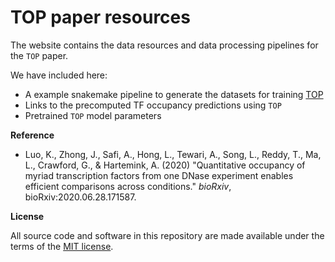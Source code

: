 # TOP paper resources

The website contains the data resources and data processing pipelines for the `TOP` paper.

We have included here:

  * A example snakemake pipeline to generate the datasets for training [TOP][top-package]
  * Links to the precomputed TF occupancy predictions using `TOP`
  * Pretrained `TOP` model parameters


**Reference**

* Luo, K., Zhong, J., Safi, A., Hong, L., Tewari, A., Song, L., Reddy, T., Ma, L., 
Crawford, G., & Hartemink, A. (2020) "Quantitative occupancy of myriad 
transcription factors from one DNase experiment enables 
efficient comparisons across conditions." *bioRxiv*, bioRxiv:2020.06.28.171587.


**License**

All source code and software in this repository are made available
under the terms of the [MIT license][mit-license].

[top-package]: https://github.com/HarteminkLab/TOP
[top-webiste]: https://kevinlkx.github.io/TOP
[mit-license]: https://opensource.org/licenses/mit-license.html
